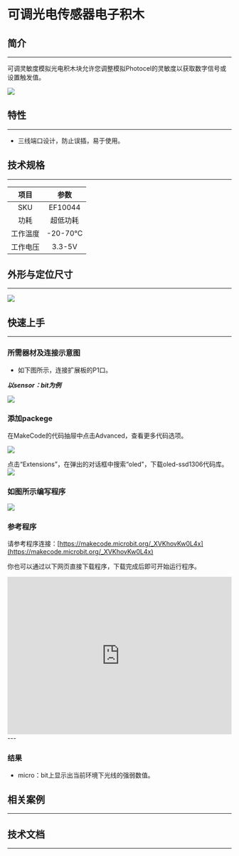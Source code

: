# 可调光电传感器电子积木

## 简介
---
可调灵敏度模拟光电积木块允许您调整模拟Photocel的灵敏度以获取数字信号或设置触发值。

 ![](./images/nJi2xZe.jpg)

## 特性
---
- 三线端口设计，防止误插，易于使用。

## 技术规格
---

项目 | 参数 
:-: | :-: 
SKU|EF10044
功耗|超低功耗
工作温度|-20-70℃
工作电压|3.3-5V

## 外形与定位尺寸
---

 ![](./images/ZpGNMav.png)

## 快速上手
---

### 所需器材及连接示意图
- 如下图所示，连接扩展板的P1口。

***以sensor：bit为例***

![](./images/bYOBa9A.png)

### 添加packege
在MakeCode的代码抽屉中点击Advanced，查看更多代码选项。

![](./images/smtcNoB.png)

点击“Extensions”，在弹出的对话框中搜索“oled"，下载oled-ssd1306代码库。
![](./images/VGSLRXB.png)

### 如图所示编写程序
![](./images/afc0hr7.png)

### 参考程序

请参考程序连接：[https://makecode.microbit.org/_XVKhovKw0L4x](https://makecode.microbit.org/_XVKhovKw0L4x)

你也可以通过以下网页直接下载程序，下载完成后即可开始运行程序。

<div style="position:relative;height:0;padding-bottom:70%;overflow:hidden;"><iframe style="position:absolute;top:0;left:0;width:100%;height:100%;" src="https://makecode.microbit.org/#pub:_XVKhovKw0L4x" frameborder="0" sandbox="allow-popups allow-forms allow-scripts allow-same-origin"></iframe></div>  
---

### 结果
- micro：bit上显示出当前环境下光线的强弱数值。

## 相关案例
---

## 技术文档
---
